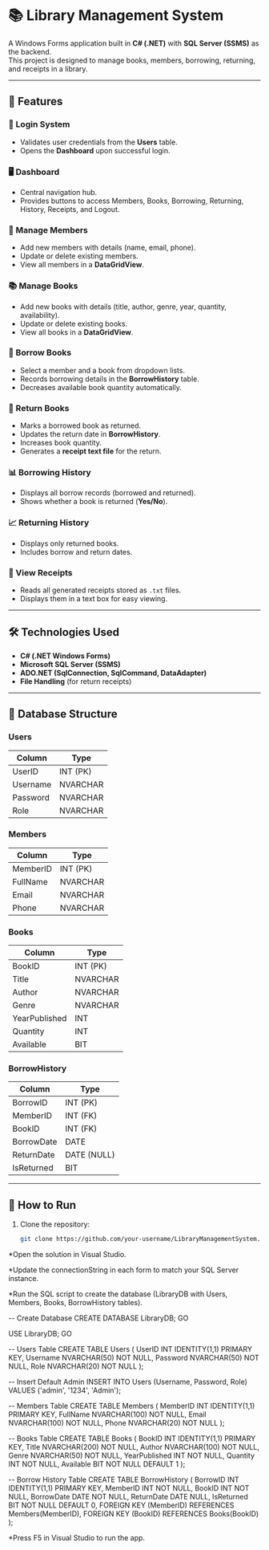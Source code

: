 # 📚 Library Management System

A Windows Forms application built in **C# (.NET)** with **SQL Server (SSMS)** as the backend.  
This project is designed to manage books, members, borrowing, returning, and receipts in a library.

---

## 🔹 Features

### 🔑 Login System
- Validates user credentials from the **Users** table.
- Opens the **Dashboard** upon successful login.

### 🖥️ Dashboard
- Central navigation hub.
- Provides buttons to access Members, Books, Borrowing, Returning, History, Receipts, and Logout.

### 👥 Manage Members
- Add new members with details (name, email, phone).
- Update or delete existing members.
- View all members in a **DataGridView**.

### 📚 Manage Books
- Add new books with details (title, author, genre, year, quantity, availability).
- Update or delete existing books.
- View all books in a **DataGridView**.

### 📖 Borrow Books
- Select a member and a book from dropdown lists.
- Records borrowing details in the **BorrowHistory** table.
- Decreases available book quantity automatically.

### 📕 Return Books
- Marks a borrowed book as returned.
- Updates the return date in **BorrowHistory**.
- Increases book quantity.
- Generates a **receipt text file** for the return.

### 📊 Borrowing History
- Displays all borrow records (borrowed and returned).
- Shows whether a book is returned (**Yes/No**).

### 📈 Returning History
- Displays only returned books.
- Includes borrow and return dates.

### 📝 View Receipts
- Reads all generated receipts stored as `.txt` files.
- Displays them in a text box for easy viewing.

---

## 🛠️ Technologies Used
- **C# (.NET Windows Forms)**
- **Microsoft SQL Server (SSMS)**
- **ADO.NET (SqlConnection, SqlCommand, DataAdapter)**
- **File Handling** (for return receipts)

---

## 📂 Database Structure

### Users
| Column    | Type    |
|-----------|---------|
| UserID    | INT (PK) |
| Username  | NVARCHAR |
| Password  | NVARCHAR |
| Role      | NVARCHAR |

### Members
| Column    | Type    |
|-----------|---------|
| MemberID  | INT (PK) |
| FullName  | NVARCHAR |
| Email     | NVARCHAR |
| Phone     | NVARCHAR |

### Books
| Column        | Type    |
|---------------|---------|
| BookID        | INT (PK) |
| Title         | NVARCHAR |
| Author        | NVARCHAR |
| Genre         | NVARCHAR |
| YearPublished | INT |
| Quantity      | INT |
| Available     | BIT |

### BorrowHistory
| Column     | Type    |
|------------|---------|
| BorrowID   | INT (PK) |
| MemberID   | INT (FK) |
| BookID     | INT (FK) |
| BorrowDate | DATE |
| ReturnDate | DATE (NULL) |
| IsReturned | BIT |

---

## 🚀 How to Run
1. Clone the repository:
   ```bash
   git clone https://github.com/your-username/LibraryManagementSystem.git

*Open the solution in Visual Studio.

*Update the connectionString in each form to match your SQL Server instance.

*Run the SQL script to create the database (LibraryDB with Users, Members, Books, BorrowHistory tables).

-- Create Database
CREATE DATABASE LibraryDB;
GO

USE LibraryDB;
GO

-- Users Table
CREATE TABLE Users (
    UserID INT IDENTITY(1,1) PRIMARY KEY,
    Username NVARCHAR(50) NOT NULL,
    Password NVARCHAR(50) NOT NULL,
    Role NVARCHAR(20) NOT NULL
);

-- Insert Default Admin
INSERT INTO Users (Username, Password, Role) 
VALUES ('admin', '1234', 'Admin');

-- Members Table
CREATE TABLE Members (
    MemberID INT IDENTITY(1,1) PRIMARY KEY,
    FullName NVARCHAR(100) NOT NULL,
    Email NVARCHAR(100) NOT NULL,
    Phone NVARCHAR(20) NOT NULL
);

-- Books Table
CREATE TABLE Books (
    BookID INT IDENTITY(1,1) PRIMARY KEY,
    Title NVARCHAR(200) NOT NULL,
    Author NVARCHAR(100) NOT NULL,
    Genre NVARCHAR(50) NOT NULL,
    YearPublished INT NOT NULL,
    Quantity INT NOT NULL,
    Available BIT NOT NULL DEFAULT 1
);

-- Borrow History Table
CREATE TABLE BorrowHistory (
    BorrowID INT IDENTITY(1,1) PRIMARY KEY,
    MemberID INT NOT NULL,
    BookID INT NOT NULL,
    BorrowDate DATE NOT NULL,
    ReturnDate DATE NULL,
    IsReturned BIT NOT NULL DEFAULT 0,
    FOREIGN KEY (MemberID) REFERENCES Members(MemberID),
    FOREIGN KEY (BookID) REFERENCES Books(BookID)
);


*Press F5 in Visual Studio to run the app.